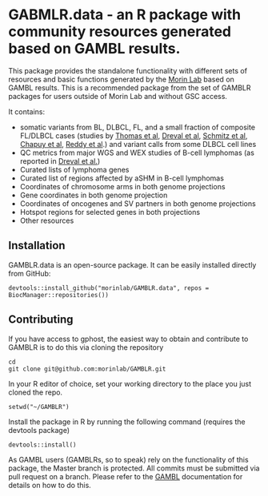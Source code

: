 # GABMLR.data - an R package with community resources generated based on GAMBL results.

This package provides the standalone functionality with different sets of resources and basic functions generated by the [Morin Lab](https://morinlab.github.io/) based on GAMBL results. This is a recommended package from the set of GAMBLR packages for users outside of Morin Lab and without GSC access.

It contains:

* somatic variants from BL, DLBCL, FL, and a small fraction of composite FL/DLBCL cases (studies by [Thomas et al](https://ashpublications.org/blood/article/141/8/904/486739/Genetic-subgroups-inform-on-pathobiology-in-adult), [Dreval et al](https://ashpublications.org/blood/article/142/6/561/495422/Genetic-subdivisions-of-follicular-lymphoma), [Schmitz et al](https://www.nejm.org/doi/10.1056/NEJMoa1801445?url_ver=Z39.88-2003&rfr_id=ori:rid:crossref.org&rfr_dat=cr_pub%20%200www.ncbi.nlm.nih.gov), [Chapuy et al](https://www.nature.com/articles/s41591-018-0016-8), [Reddy et al](https://www.cell.com/cell/fulltext/S0092-8674(17)31121-2?_returnURL=https%3A%2F%2Flinkinghub.elsevier.com%2Fretrieve%2Fpii%2FS0092867417311212%3Fshowall%3Dtrue).) and variant calls from some DLBCL cell lines
* QC metrics from major WGS and WEX studies of B-cell lymphomas (as reported in [Dreval et al.](https://ashpublications.org/blood/article/140/24/2549/486782/Minimal-information-for-reporting-a-genomics))
* Curated lists of lymphoma genes
* Curated list of regions affected by aSHM in B-cell lymphomas
* Coordinates of chromosome arms in both genome projections
* Gene coordinates in both genome projection
* Coordinates of oncogenes and SV partners in both genome projections
* Hotspot regions for selected genes in both projections
* Other resources

## Installation

GAMBLR.data is an open-source package. It can be easily installed directly from GitHub:

```
devtools::install_github("morinlab/GAMBLR.data", repos = BiocManager::repositories())
```

## Contributing

If you have access to gphost, the easiest way to obtain and contribute to GAMBLR is to do this via cloning the repository

```
cd
git clone git@github.com:morinlab/GAMBLR.git
```

In your R editor of choice, set your working directory to the place you just cloned the repo.

```
setwd("~/GAMBLR")
```

Install the package in R by running the following command (requires the devtools package)

```
devtools::install()
```

As GAMBL users (GAMBLRs, so to speak) rely on the functionality of this package, the Master branch is protected. All commits must be submitted via pull request on a branch. Please refer to the [GAMBL](https://github.com/morinlab/gambl#contribution-guidelines) documentation for details on how to do this.
